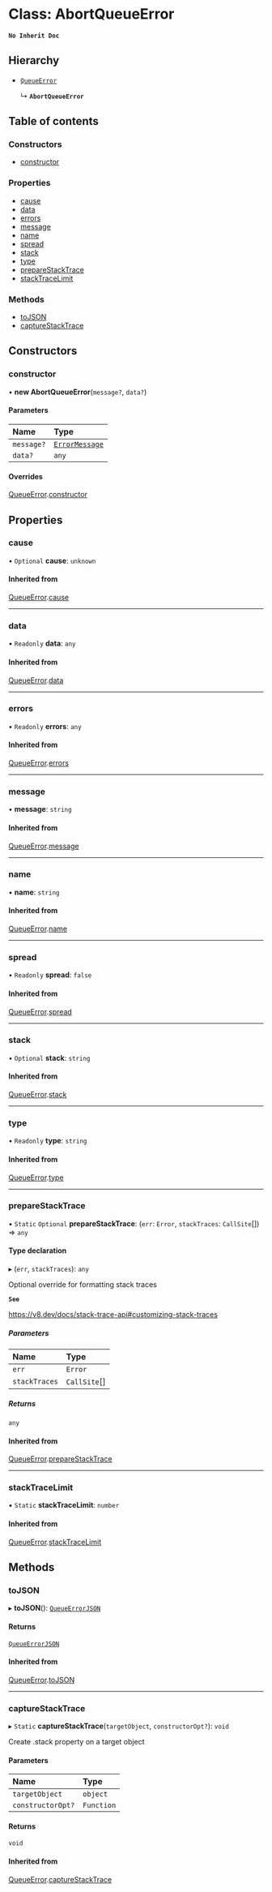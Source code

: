 # Class: AbortQueueError

**`No Inherit Doc`**

## Hierarchy

- [`QueueError`](QueueError.md)

  ↳ **`AbortQueueError`**

## Table of contents

### Constructors

- [constructor](AbortQueueError.md#constructor)

### Properties

- [cause](AbortQueueError.md#cause)
- [data](AbortQueueError.md#data)
- [errors](AbortQueueError.md#errors)
- [message](AbortQueueError.md#message)
- [name](AbortQueueError.md#name)
- [spread](AbortQueueError.md#spread)
- [stack](AbortQueueError.md#stack)
- [type](AbortQueueError.md#type)
- [prepareStackTrace](AbortQueueError.md#preparestacktrace)
- [stackTraceLimit](AbortQueueError.md#stacktracelimit)

### Methods

- [toJSON](AbortQueueError.md#tojson)
- [captureStackTrace](AbortQueueError.md#capturestacktrace)

## Constructors

### constructor

• **new AbortQueueError**(`message?`, `data?`)

#### Parameters

| Name | Type |
| :------ | :------ |
| `message?` | [`ErrorMessage`](../README.md#errormessage) |
| `data?` | `any` |

#### Overrides

[QueueError](QueueError.md).[constructor](QueueError.md#constructor)

## Properties

### cause

• `Optional` **cause**: `unknown`

#### Inherited from

[QueueError](QueueError.md).[cause](QueueError.md#cause)

___

### data

• `Readonly` **data**: `any`

#### Inherited from

[QueueError](QueueError.md).[data](QueueError.md#data)

___

### errors

• `Readonly` **errors**: `any`

#### Inherited from

[QueueError](QueueError.md).[errors](QueueError.md#errors)

___

### message

• **message**: `string`

#### Inherited from

[QueueError](QueueError.md).[message](QueueError.md#message)

___

### name

• **name**: `string`

#### Inherited from

[QueueError](QueueError.md).[name](QueueError.md#name)

___

### spread

• `Readonly` **spread**: ``false``

#### Inherited from

[QueueError](QueueError.md).[spread](QueueError.md#spread)

___

### stack

• `Optional` **stack**: `string`

#### Inherited from

[QueueError](QueueError.md).[stack](QueueError.md#stack)

___

### type

• `Readonly` **type**: `string`

#### Inherited from

[QueueError](QueueError.md).[type](QueueError.md#type)

___

### prepareStackTrace

▪ `Static` `Optional` **prepareStackTrace**: (`err`: `Error`, `stackTraces`: `CallSite`[]) => `any`

#### Type declaration

▸ (`err`, `stackTraces`): `any`

Optional override for formatting stack traces

**`See`**

https://v8.dev/docs/stack-trace-api#customizing-stack-traces

##### Parameters

| Name | Type |
| :------ | :------ |
| `err` | `Error` |
| `stackTraces` | `CallSite`[] |

##### Returns

`any`

#### Inherited from

[QueueError](QueueError.md).[prepareStackTrace](QueueError.md#preparestacktrace)

___

### stackTraceLimit

▪ `Static` **stackTraceLimit**: `number`

#### Inherited from

[QueueError](QueueError.md).[stackTraceLimit](QueueError.md#stacktracelimit)

## Methods

### toJSON

▸ **toJSON**(): [`QueueErrorJSON`](../interfaces/QueueErrorJSON.md)

#### Returns

[`QueueErrorJSON`](../interfaces/QueueErrorJSON.md)

#### Inherited from

[QueueError](QueueError.md).[toJSON](QueueError.md#tojson)

___

### captureStackTrace

▸ `Static` **captureStackTrace**(`targetObject`, `constructorOpt?`): `void`

Create .stack property on a target object

#### Parameters

| Name | Type |
| :------ | :------ |
| `targetObject` | `object` |
| `constructorOpt?` | `Function` |

#### Returns

`void`

#### Inherited from

[QueueError](QueueError.md).[captureStackTrace](QueueError.md#capturestacktrace)
